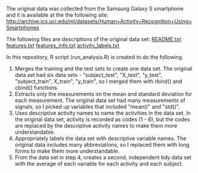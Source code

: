 The original data was collected from the Samsung Galaxy S smartphone and it is available at the the following site:
http://archive.ics.uci.edu/ml/datasets/Human+Activity+Recognition+Using+Smartphones 

The following files are descriptions of the original data set:
[README.txt](https://github.com/t-miyazaki/Getting-and-Cleaning-Data-Course-Project/files/7116623/README.txt)
[features.txt](https://github.com/t-miyazaki/Getting-and-Cleaning-Data-Course-Project/files/7116624/features.txt)
[features_info.txt](https://github.com/t-miyazaki/Getting-and-Cleaning-Data-Course-Project/files/7116626/features_info.txt)
[activity_labels.txt](https://github.com/t-miyazaki/Getting-and-Cleaning-Data-Course-Project/files/7116627/activity_labels.txt)

In this repository, R script (run_analysis.R) is created to do the following.
1) Merges the training and the test sets to create one data set. The original data set had six data sets - "subject_test", "X_test", "y_test", "subject_train", X_train", "y_train", so I merged them with rbind() and cbind() functions.
2) Extracts only the measurements on the mean and standard deviation for each measurement. The original data set had many measurements of signals, so I picked up variables that included "mean()" and "std()".
3) Uses descriptive activity names to name the activities in the data set. In the original data set, activity is recorded as codes (1 - 6), but the codes are replaced by the descriptive activity names to make them more understandable.
4) Appropriately labels the data set with descriptive variable names. The original data includes many abbreviations, so I replaced them with long forms to make them more understandable.
5) From the data set in step 4, creates a second, independent tidy data set with the average of each variable for each activity and each subject.
